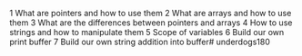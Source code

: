 1 What are pointers and how to use them
2 What are arrays and how to use them
3 What are the differences between pointers and arrays
4 How to use strings and how to manipulate them
5 Scope of variables
6 Build our own print buffer
7 Build our own string addition into buffer# underdogs180
